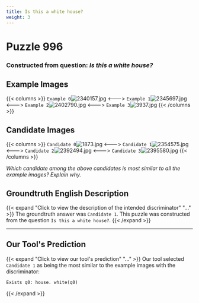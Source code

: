 ```yaml
---
title: Is this a white house?
weight: 3
---
```


# Puzzle 996
### Constructed from question: _Is this a white house?_


## Example Images
{{< columns >}}
`Example 0`![2340157.jpg](/gqa_images/2340157.jpg)
<--->
`Example 1`![2345697.jpg](/gqa_images/2345697.jpg)
<--->
`Example 2`![2402790.jpg](/gqa_images/2402790.jpg)
<--->
`Example 3`![3937.jpg](/gqa_images/3937.jpg)
{{< /columns >}}

## Candidate Images
{{< columns >}}
`Candidate 0`![1873.jpg](/gqa_images/1873.jpg)
<--->
`Candidate 1`![2354575.jpg](/gqa_images/2354575.jpg)
<--->
`Candidate 2`![2392494.jpg](/gqa_images/2392494.jpg)
<--->
`Candidate 3`![2395580.jpg](/gqa_images/2395580.jpg)
{{< /columns >}}

*Which candidate among the above candidates is most similar to all the example images? Explain why.*

## Groundtruth English Description

{{< expand "Click to view the description of the intended discriminator" "..." >}}
The groundtruth answer was `Candidate 1`. This puzzle was constructed from the question `Is this a white house?`.
{{< /expand >}}

---

## Our Tool's Prediction

{{< expand "Click to view our tool's prediction" "..." >}}
Our tool selected `Candidate 1` as being the most similar to the example images with the discriminator:
```plaintext
Exists q0: house. white(q0)
```
{{< /expand >}}
